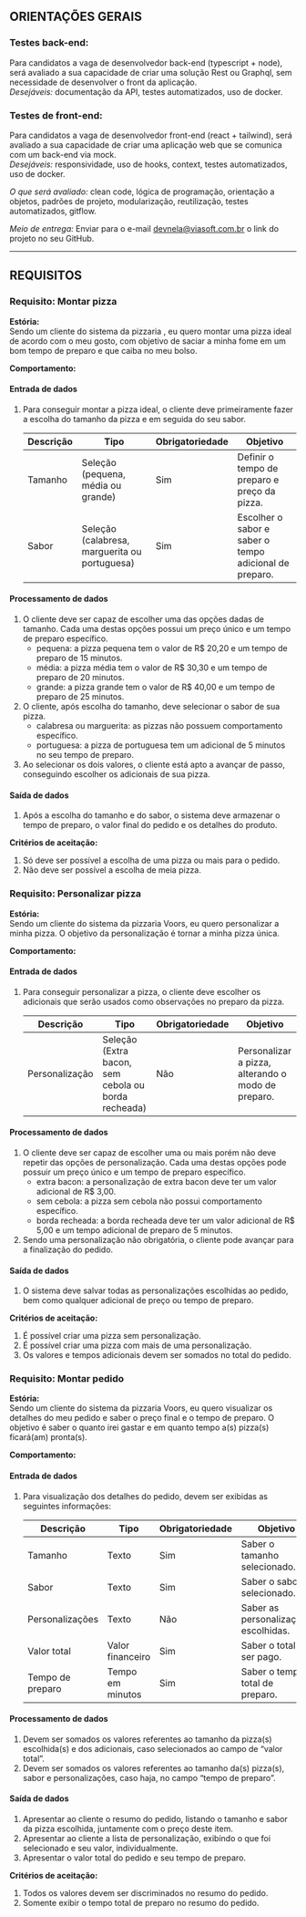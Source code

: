 ## ORIENTAÇÕES GERAIS

### Testes back-end:
Para candidatos a vaga de desenvolvedor back-end (typescript + node), será avaliado a sua capacidade de criar uma solução Rest ou Graphql, sem necessidade de desenvolver o front da aplicação.  
*Desejáveis:* documentação da API, testes automatizados, uso de docker.

### Testes de front-end:
Para candidatos a vaga de desenvolvedor front-end (react + tailwind), será avaliado a sua capacidade de criar uma aplicação web que se comunica com um back-end via mock.  
*Desejáveis:* responsividade, uso de hooks, context, testes automatizados, uso de docker.


*O que será avaliado:* clean code, lógica de programação, orientação a objetos, padrões de projeto, modularização, reutilização, testes automatizados, gitflow.  

*Meio de entrega:* Enviar para o e-mail [devnela@viasoft.com.br](mailto:devnela@viasoft.com.br) o link do projeto no seu GitHub.

---

## REQUISITOS

### Requisito: Montar pizza

**Estória:**  
Sendo um cliente do sistema da pizzaria , eu quero montar uma pizza ideal de acordo com o meu gosto, com objetivo de saciar a minha fome em um bom tempo de preparo e que caiba no meu bolso.

**Comportamento:**
#### Entrada de dados
1. Para conseguir montar a pizza ideal, o cliente deve primeiramente fazer a escolha do tamanho da pizza e em seguida do seu sabor.
   
   **Descrição** | **Tipo** | **Obrigatoriedade** | **Objetivo**
   --------------|----------|----------------------|-------------
   Tamanho       | Seleção (pequena, média ou grande) | Sim | Definir o tempo de preparo e preço da pizza.
   Sabor         | Seleção (calabresa, marguerita ou portuguesa) | Sim | Escolher o sabor e saber o tempo adicional de preparo.

#### Processamento de dados
1. O cliente deve ser capaz de escolher uma das opções dadas de tamanho. Cada uma destas opções possui um preço único e um tempo de preparo específico.
   - pequena: a pizza pequena tem o valor de R$ 20,20 e um tempo de preparo de 15 minutos.
   - média: a pizza média tem o valor de R$ 30,30 e um tempo de preparo de 20 minutos.
   - grande: a pizza grande tem o valor de R$ 40,00 e um tempo de preparo de 25 minutos.
2. O cliente, após escolha do tamanho, deve selecionar o sabor de sua pizza.
   - calabresa ou marguerita: as pizzas não possuem comportamento específico.
   - portuguesa: a pizza de portuguesa tem um adicional de 5 minutos no seu tempo de preparo.
3. Ao selecionar os dois valores, o cliente está apto a avançar de passo, conseguindo escolher os adicionais de sua pizza.

#### Saída de dados
1. Após a escolha do tamanho e do sabor, o sistema deve armazenar o tempo de preparo, o valor final do pedido e os detalhes do produto.

**Critérios de aceitação:**
1. Só deve ser possível a escolha de uma pizza ou mais para o pedido.
2. Não deve ser possível a escolha de meia pizza.

### Requisito: Personalizar pizza

**Estória:**  
Sendo um cliente do sistema da pizzaria Voors, eu quero personalizar a minha pizza. O objetivo da personalização é tornar a minha pizza única.

**Comportamento:**
#### Entrada de dados
1. Para conseguir personalizar a pizza, o cliente deve escolher os adicionais que serão usados como observações no preparo da pizza.
   
   **Descrição** | **Tipo** | **Obrigatoriedade** | **Objetivo**
   --------------|----------|----------------------|-------------
   Personalização | Seleção (Extra bacon, sem cebola ou borda recheada) | Não | Personalizar a pizza, alterando o modo de preparo.

#### Processamento de dados
1. O cliente deve ser capaz de escolher uma ou mais porém não deve repetir das opções de personalização. Cada uma destas opções pode possuir um preço único e um tempo de preparo específico.
   - extra bacon: a personalização de extra bacon deve ter um valor adicional de R$ 3,00.
   - sem cebola: a pizza sem cebola não possui comportamento específico.
   - borda recheada: a borda recheada deve ter um valor adicional de R$ 5,00 e um tempo adicional de preparo de 5 minutos.
2. Sendo uma personalização não obrigatória, o cliente pode avançar para a finalização do pedido.

#### Saída de dados
1. O sistema deve salvar todas as personalizações escolhidas ao pedido, bem como qualquer adicional de preço ou tempo de preparo.

**Critérios de aceitação:**
1. É possível criar uma pizza sem personalização.
2. É possível criar uma pizza com mais de uma personalização.
3. Os valores e tempos adicionais devem ser somados no total do pedido.

### Requisito: Montar pedido

**Estória:**  
Sendo um cliente do sistema da pizzaria Voors, eu quero visualizar os detalhes do meu pedido e saber o preço final e o tempo de preparo. O objetivo é saber o quanto irei gastar e em quanto tempo a(s) pizza(s) ficará(am) pronta(s).

**Comportamento:**
#### Entrada de dados
1. Para visualização dos detalhes do pedido, devem ser exibidas as seguintes informações:
   
   **Descrição** | **Tipo** | **Obrigatoriedade** | **Objetivo**
   --------------|----------|----------------------|-------------
   Tamanho       | Texto    | Sim                  | Saber o tamanho selecionado.
   Sabor         | Texto    | Sim                  | Saber o sabor selecionado.
   Personalizações | Texto  | Não                  | Saber as personalizações escolhidas.
   Valor total   | Valor financeiro | Sim          | Saber o total a ser pago.
   Tempo de preparo | Tempo em minutos | Sim     | Saber o tempo total de preparo.

#### Processamento de dados
1. Devem ser somados os valores referentes ao tamanho da pizza(s) escolhida(s) e dos adicionais, caso selecionados ao campo de “valor total”.
2. Devem ser somados os valores referentes ao tamanho da(s) pizza(s), sabor e personalizações, caso haja, no campo “tempo de preparo”.

#### Saída de dados
1. Apresentar ao cliente o resumo do pedido, listando o tamanho e sabor da pizza escolhida, juntamente com o preço deste item.
2. Apresentar ao cliente a lista de personalização, exibindo o que foi selecionado e seu valor, individualmente.
3. Apresentar o valor total do pedido e seu tempo de preparo.

**Critérios de aceitação:**
1. Todos os valores devem ser discriminados no resumo do pedido.
2. Somente exibir o tempo total de preparo no resumo do pedido.
